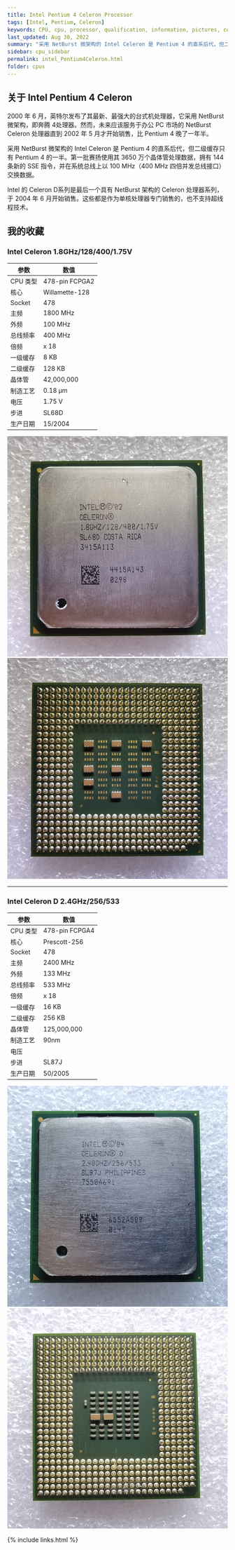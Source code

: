 ```yaml
---
title: Intel Pentium 4 Celeron Processor
tags: [Intel, Pentium, Celeron]
keywords: CPU, cpu, processor, qualification, information, pictures, core, frequency, chip packaging, packaging, cpu info, x86, collection, amd, cyrix, harris, ibm, idt, iit, intel, motorola, nec, sgs, sgs-thomson, siemens, ST, signetics, mhs, ti, texas instruments, ulsi, umc, weitek, zilog, 808x, 8085, 8088, 8086, 80188, 80186, 80286, 286, 80386, 386, i386, Am386, 386sx, 386dx, 486, i486, 586, 486sx, 486dx, overdrive, 487, pentium, 586, 5x86, 386dlc, 386slc, 486dx2, mmx, ppro, pentium-pro, pro, athlon, duron, z80, dirk oppelt, dirk, oppelt, engineering, sample, samples
last_updated: Aug 30, 2022
summary: "采用 NetBurst 微架构的 Intel Celeron 是 Pentium 4 的直系后代，但二级缓存只有 Pentium 4 的一半。"
sidebar: cpu_sidebar
permalink: intel_Pentium4Celeron.html
folder: cpus
---
```


## 关于 Intel Pentium 4 Celeron

2000 年 6 月，英特尔发布了其最新、最强大的台式机处理器，它采用 NetBurst 微架构，即奔腾 4处理器。然而，未来应该服务于办公 PC 市场的 NetBurst Celeron 处理器直到 2002 年 5 月才开始销售，比 Pentium 4 晚了一年半。

采用 NetBurst 微架构的 Intel Celeron 是 Pentium 4 的直系后代，但二级缓存只有 Pentium 4 的一半。第一批赛扬使用其 3650 万个晶体管处理数据，拥有 144 条新的 SSE 指令，并在系统总线上以 100 MHz（400 MHz 四倍并发总线接口）交换数据。

Intel 的 Celeron D系列是最后一个具有 NetBurst 架构的 Celeron 处理器系列，于 2004 年 6 月开始销售。这些都是作为单核处理器专门销售的，也不支持超线程技术。

## 我的收藏

### Intel Celeron 1.8GHz/128/400/1.75V

| 参数 | 数值 |
| ------ | ------ |
| CPU 类型 | 478-pin FCPGA2 |
| 核心 | Willamette-128 |
| Socket | 478 |
| 主频 | 1800 MHz |
| 外频 | 100 MHz |
| 总线频率 | 400 MHz |
| 倍频 | x 18 |
| 一级缓存 | 8 KB |
| 二级缓存 | 128 KB |
| 晶体管 | 42,000,000 |
| 制造工艺 | 0.18 µm |
| 电压 | 1.75 V |
| 步进 | SL68D |
| 生产日期 | 15/2004 |

![Intel Celeron 1.8GHz 正面](/images/cpus/Intel/Intel_Celeron_1.8GHz_1.jpg)
![Intel Celeron 1.8GHz 反面](/images/cpus/Intel/Intel_Celeron_1.8GHz_2.jpg)

---------

### Intel Celeron D 2.4GHz/256/533

| 参数 | 数值 |
| ------ | ------ |
| CPU 类型 | 478-pin FCPGA4 |
| 核心 | Prescott-256 |
| Socket | 478 |
| 主频 | 2400 MHz |
| 外频 | 133 MHz |
| 总线频率 | 533 MHz |
| 倍频 | x 18 |
| 一级缓存 | 16 KB |
| 二级缓存 | 256 KB |
| 晶体管 | 125,000,000 |
| 制造工艺 | 90nm |
| 电压 |  |
| 步进 | SL87J |
| 生产日期 | 50/2005 |

![Intel Celeron D 2.4GHz 正面](/images/cpus/Intel/Intel_Celeron_D_2.4GHz_1.jpg)
![Intel Celeron D 2.4GHz 反面](/images/cpus/Intel/Intel_Celeron_D_2.4GHz_2.jpg)

{% include links.html %}
